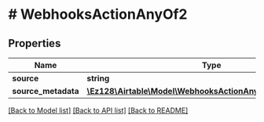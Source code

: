 # # WebhooksActionAnyOf2

## Properties

Name | Type | Description | Notes
------------ | ------------- | ------------- | -------------
**source** | **string** |  |
**source_metadata** | [**\Ez128\Airtable\Model\WebhooksActionAnyOf2SourceMetadata**](WebhooksActionAnyOf2SourceMetadata.md) |  |

[[Back to Model list]](../../README.md#models) [[Back to API list]](../../README.md#endpoints) [[Back to README]](../../README.md)
